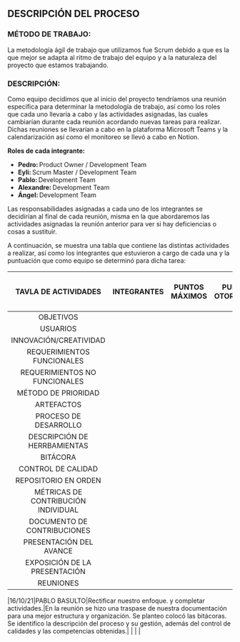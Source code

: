 ## DESCRIPCIÓN DEL PROCESO
### MÉTODO DE TRABAJO:
La metodología ágil de trabajo que utilizamos fue Scrum debido a que es la que mejor se adapta al ritmo de trabajo del equipo y a la naturaleza del proyecto que estamos trabajando.

### DESCRIPCIÓN:
Como equipo decidimos que al inicio del proyecto tendríamos una reunión específica para determinar la metodología de trabajo, así como los roles que cada uno llevaría a cabo y las actividades asignadas, las cuales cambiarían durante cada reunión acordando nuevas tareas para realizar. Dichas reuniones se llevarían a cabo en la plataforma Microsoft Teams y la calendarización así como el monitoreo se llevó a cabo en Notion. 

**Roles de cada integrante:**
  - **Pedro:** Product Owner / Development Team 
  - **Eyli:** Scrum Master / Development Team 
  - **Pablo:** Development Team 
  - **Alexandre:** Development Team 
  - **Ángel:** Development Team 

Las responsabilidades asignadas a cada uno de los integrantes se decidirían al final de cada reunión, misma en la que abordaremos las actividades asignadas la reunión anterior para ver si hay deficiencias o cosas a sustituir. 

A continuación, se muestra una tabla que contiene las distintas actividades a realizar, así como los integrantes que estuvieron a cargo de cada una y la puntuación que como equipo se determinó para dicha tarea: 

| TAVLA DE ACTIVIDADES | INTEGRANTES | PUNTOS MÁXIMOS | PUNTOS OTORGADOS | PUNTOS TOTALES DE LAS ACTIVIDADES |
|:--------------------:|:-----------:|:--------------:|:----------------:|:---------------------------------:|
|OBJETIVOS| | | | |
|USUARIOS| | | | |
|INNOVACIÓN/CREATIVIDAD| | | | |
|REQUERIMIENTOS FUNCIONALES| | | | |
|REQUERIMIENTOS NO FUNCIONALES| | | | |
|MÉTODO DE PRIORIDAD| | | | |
|ARTEFACTOS| | | | |
|PROCESO DE DESARROLLO| | | | |
|DESCRIPCIÓN DE HERRBAMIENTAS| | | | |
|BITÁCORA| | | | |
|CONTROL DE CALIDAD| | | | |
|REPOSITORIO EN ORDEN| | | | |
|MÉTRICAS DE CONTRIBUCIÓN INDIVIDUAL| | | | |
|DOCUMENTO DE CONTRIBUCIONES| | | | |
|PRESENTACIÓN DEL AVANCE| | | | |
|EXPOSICIÓN DE LA PRESENTACIÓN| | | | |
|REUNIONES| | | | |

|16/10/21|PABLO BASULTO|Rectificar nuestro enfoque. y completar actividades.|En la reunión se hizo una traspase de nuestra documentación para una mejor estructura y organización. Se planteo colocó las bitácoras. Se identifico la descripción del proceso y su gestión, además del control de calidades y las competencias obtenidas.| | | |
